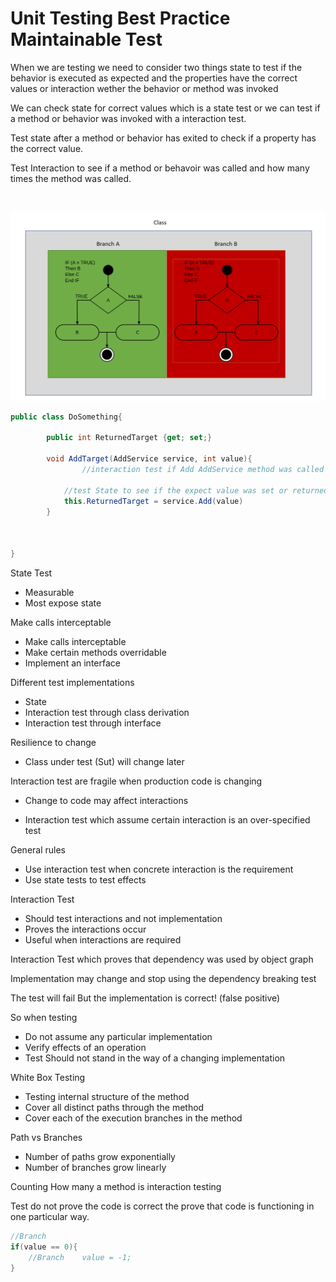 # Unit Testing Best Practice Maintainable Test

When we are testing we need to consider two things state to test if the behavior is executed as expected and the properties have the correct values or interaction wether the behavior or method was invoked

We can check state for correct values which is a state test or we can test if a method or behavior was invoked with a interaction test.

Test state after a method or behavior has exited to check if a property has the correct value.

Test Interaction to see if a method or behavoir was called and how many times the method was called.

![]()

![Branch](https://github.com/Onemanwolf/Code_Coverage_How_Session/blob/master/How_Session/Images/BranchCoverage.png?raw=true?raw=true 'Request Pipeline')



```C#
public class DoSomething{

        public int ReturnedTarget {get; set;}

        void AddTarget(AddService service, int value){
                //interaction test if Add AddService method was called

            //test State to see if the expect value was set or returned from the method after calling
            this.ReturnedTarget = service.Add(value)
        }



}

```

State Test

- Measurable
- Most expose state

Make calls interceptable

- Make calls interceptable
- Make certain methods overridable
- Implement an interface

Different test implementations

- State
- Interaction test through class derivation
- Interaction test through interface

Resilience to change

- Class under test (Sut) will change later

Interaction test are fragile when production code is changing

- Change to code may affect interactions

- Interaction test which assume certain interaction is an over-specified test

General rules

- Use interaction test when concrete interaction is the requirement
- Use state tests to test effects

Interaction Test

- Should test interactions and not implementation
- Proves the interactions occur
- Useful when interactions are required

Interaction Test which proves that dependency was used by object graph

Implementation may change and stop using the dependency breaking test

The test will fail But the implementation is correct! (false positive)

So when testing

- Do not assume any particular implementation
- Verify effects of an operation
- Test Should not stand in the way of a changing implementation

White Box Testing

- Testing internal structure of the method
- Cover all distinct paths through the method
- Cover each of the execution branches in the method

Path vs Branches

- Number of paths grow exponentially
- Number of branches grow linearly

Counting How many a method is interaction testing

Test do not prove the code is correct the prove that code is functioning in one particular way.

```C#
//Branch
if(value == 0){
    //Branch    value = -1;
}

```
